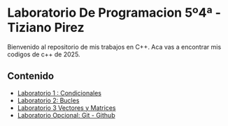 # Laboratorio De Programacion 5º4ª - Tiziano Pirez

Bienvenido al repositorio de mis trabajos en C++. Aca vas a encontrar mis codigos de c++ de 2025.

## Contenido

- [Laboratorio 1 : Condicionales](/Laboratorio.01)
- [Laboratorio 2: Bucles](Laboratorio%20%202)
- [Laboratorio 3 Vectores y Matrices](/Laboratorio%203)
- [Laboratorio Opcional: Git - Github ](/git)
